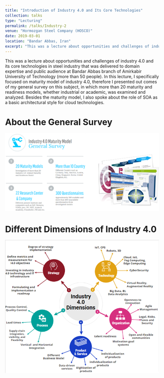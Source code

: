 ```yaml
---
title: "Introduction of Industry 4.0 and Its Core Technologies"
collection: talks
type: "Lecturing"
permalink: /talks/Industry-2
venue: "Hormozgan Steel Company (HOSCO)"
date: 2019-03-01
location: "Bandar Abbas, Iran"
excerpt: "This was a lecture about opportunities and challenges of industry 4.0 and its core technologies in steel industry that was delivered to domain expertise and public audience at Bandar Abbas branch of Amirkabir University of Technology (more than 50 people). **[Read more]( /talks/Industry-2)**"
---
```


This was a lecture about opportunities and challenges of industry 4.0 and its core technologies in steel industry that was delivered to domain expertise and public audience at Bandar Abbas branch of Amirkabir University of Technology (more than 50 people). In this lecture, I specifically focused on maturity model of industry 4.0, therefore I presented out comes of my general survey on this subject, in which more than 20 maturity and readiness models, whether industrial or academic, was examined and analyzed. Besides the maturity model, I also spoke about the role of SOA as a basic architectural style for cloud technologies.  

About the General Survey
======
<img src='/images/Industry4Survey.png'>

Different Dimensions of Industry 4.0 
======
<img src='/images/Industry4Dimensions.png'>
